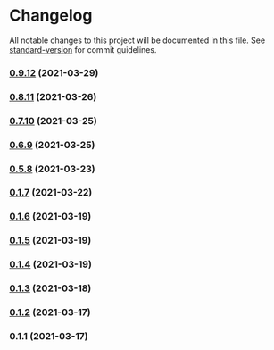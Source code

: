 # Changelog

All notable changes to this project will be documented in this file. See [standard-version](https://github.com/conventional-changelog/standard-version) for commit guidelines.

### [0.9.12](https://github.com/ar-insoft/cechy-wyrobu-gotowego/compare/v0.8.11...v0.9.12) (2021-03-29)

### [0.8.11](https://github.com/ar-insoft/cechy-wyrobu-gotowego/compare/v0.7.10...v0.8.11) (2021-03-26)

### [0.7.10](https://github.com/ar-insoft/cechy-wyrobu-gotowego/compare/v0.6.9...v0.7.10) (2021-03-25)

### [0.6.9](https://github.com/ar-insoft/cechy-wyrobu-gotowego/compare/v0.5.8...v0.6.9) (2021-03-25)

### [0.5.8](https://github.com/ar-insoft/cechy-wyrobu-gotowego/compare/v0.1.7...v0.5.8) (2021-03-23)

### [0.1.7](https://github.com/ar-insoft/cechy-wyrobu-gotowego/compare/v0.1.6...v0.1.7) (2021-03-22)

### [0.1.6](https://github.com/ar-insoft/cechy-wyrobu-gotowego/compare/v0.1.5...v0.1.6) (2021-03-19)

### [0.1.5](https://github.com/ar-insoft/cechy-wyrobu-gotowego/compare/v0.1.4...v0.1.5) (2021-03-19)

### [0.1.4](https://github.com/ar-insoft/cechy-wyrobu-gotowego/compare/v0.1.3...v0.1.4) (2021-03-19)

### [0.1.3](https://github.com/ar-insoft/cechy-wyrobu-gotowego/compare/v0.1.2...v0.1.3) (2021-03-18)

### [0.1.2](https://github.com/ar-insoft/cechy-wyrobu-gotowego/compare/v0.1.1...v0.1.2) (2021-03-17)

### 0.1.1 (2021-03-17)
